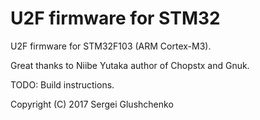 # U2F firmware for STM32

U2F firmware for STM32F103 (ARM Cortex-M3).

Great thanks to Niibe Yutaka author of Chopstx and Gnuk.

TODO: Build instructions.

Copyright (C) 2017 Sergei Glushchenko

